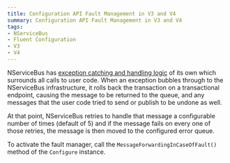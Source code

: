 ```yaml
---
title: Configuration API Fault Management in V3 and V4
summary: Configuration API Fault Management in V3 and V4
tags:
- NServiceBus
- Fluent Configuration
- V3
- V4
---
```


NServiceBus has [exception catching and handling logic](/nservicebus/how-do-i-handle-exceptions) of its own which surrounds all calls to user code. When an exception bubbles through to the NServiceBus infrastructure, it rolls back the transaction on a transactional endpoint, causing the message to be returned to the queue, and any messages that the user code tried to send or publish to be undone as well.

At that point, NServiceBus retries to handle that message a configurable number of times (default of 5) and if the message fails on every one of those retries, the message is then moved to the configured error queue.

To activate the fault manager, call the `MessageForwardingInCaseOfFault()` method  of the `Configure` instance.
